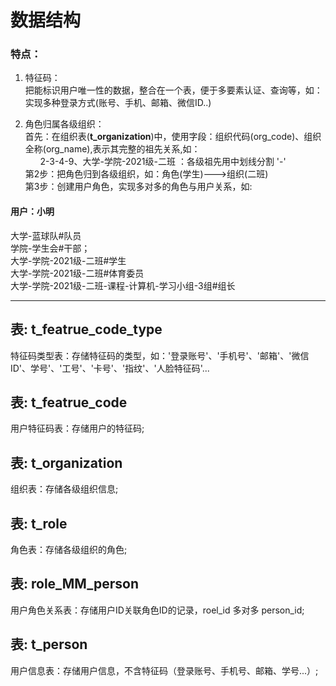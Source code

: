 # 数据结构<br/>
### 特点：
1. 特征码：<br/>
把能标识用户唯一性的数据，整合在一个表，便于多要素认证、查询等，如：实现多种登录方式(账号、手机、邮箱、微信ID..)<br/>

2. 角色归属各级组织：<br/>
首先：在组织表(**t_organization**)中，使用字段：组织代码(org_code)、组织全称(org_name),表示其完整的祖先关系,如：<br/>
&nbsp;&nbsp;&nbsp;&nbsp;&nbsp;&nbsp;2-3-4-9、大学-学院-2021级-二班 ：各级祖先用中划线分割 '-'<br/>
第2步：把角色归到各级组织，如：角色(学生)--->组织(二班)<br/>
第3步：创建用户角色，实现多对多的角色与用户关系，如:
#### 用户：小明 <br/>
大学-蓝球队#队员<br/>
学院-学生会#干部；<br/>
大学-学院-2021级-二班#学生<br/>
大学-学院-2021级-二班#体育委员<br/>
大学-学院-2021级-二班-课程-计算机-学习小组-3组#组长<br/>

---
## 表: t_featrue_code_type
特征码类型表：存储特征码的类型，如：'登录账号'、'手机号'、'邮箱'、'微信ID'、学号'、'工号'、'卡号'、'指纹'、'人脸特征码'...<br/>

## 表: t_featrue_code
用户特征码表：存储用户的特征码;<br/>

## 表: t_organization
组织表：存储各级组织信息;<br/>

## 表: t_role
角色表：存储各级组织的角色;<br/>

## 表: role_MM_person
用户角色关系表：存储用户ID关联角色ID的记录，roel_id 多对多 person_id;<br/>

## 表: t_person
用户信息表：存储用户信息，不含特征码（登录账号、手机号、邮箱、学号...）;<br/>

